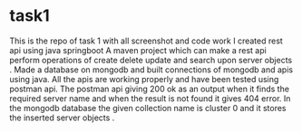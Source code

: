 # task1
This is the repo of task 1 with all screenshot and code work 
I created rest api using java springboot 
A maven project which can make a rest api perform operations of create delete update and search upon server objects . 
Made a database on mongodb and built connections of mongodb and apis using java. All the apis are working properly and have been tested using postman api.
The postman api giving 200 ok as an output when it finds the required server name and when the result is not found it gives 404 error.
In the mongodb database the given collection name is cluster 0 and it stores the inserted server objects .
